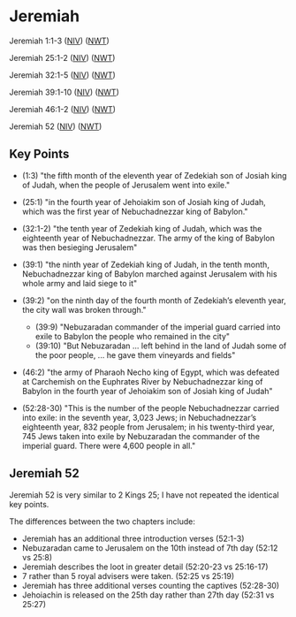 # Jeremiah

Jeremiah 1:1-3
([NIV](https://www.biblegateway.com/passage/?search=Jeremiah+1%3A1-3&version=NIV))
([NWT](https://wol.jw.org/en/wol/l/r1/lp-e?q=Jeremiah+1%3A1-3))

Jeremiah 25:1-2
([NIV](https://www.biblegateway.com/passage/?search=Jeremiah+25%3A1-2&version=NIV))
([NWT](https://wol.jw.org/en/wol/l/r1/lp-e?q=Jeremiah+25%3A1-2))

Jeremiah 32:1-5
([NIV](https://www.biblegateway.com/passage/?search=Jeremiah+32%3A1-5&version=NIV))
([NWT](https://wol.jw.org/en/wol/l/r1/lp-e?q=Jeremiah+32%3A1-5))

Jeremiah 39:1-10
([NIV](https://www.biblegateway.com/passage/?search=Jeremiah+39%3A1-10&version=NIV))
([NWT](https://wol.jw.org/en/wol/l/r1/lp-e?q=Jeremiah+39%3A1-10))

Jeremiah 46:1-2
([NIV](https://www.biblegateway.com/passage/?search=Jeremiah+46%3A1-2&version=NIV))
([NWT](https://wol.jw.org/en/wol/l/r1/lp-e?q=Jeremiah+46%3A1-2))

Jeremiah 52
([NIV](https://www.biblegateway.com/passage/?search=Jeremiah+52&version=NIV))
([NWT](https://wol.jw.org/en/wol/l/r1/lp-e?q=Jeremiah+52))

## Key Points

- (1:3) "the fifth month of the eleventh year of Zedekiah son of Josiah king of Judah, when the people of 
  Jerusalem went into exile."

- (25:1) "in the fourth year of Jehoiakim son of Josiah king of Judah, 
  which was the first year of Nebuchadnezzar king of Babylon."
  
- (32:1-2) "the tenth year of Zedekiah king of Judah, which was the eighteenth year of Nebuchadnezzar. 
  The army of the king of Babylon was then besieging Jerusalem"
 
- (39:1) "the ninth year of Zedekiah king of Judah, in the tenth month, Nebuchadnezzar king of Babylon marched against 
  Jerusalem with his whole army and laid siege to it"

- (39:2) "on the ninth day of the fourth month of Zedekiah’s eleventh year, the city wall was broken through."
  - (39:9) "Nebuzaradan commander of the imperial guard carried into exile to Babylon the people who remained in the city"
  - (39:10) "But Nebuzaradan ... left behind in the land of Judah some of the poor people, ... he gave them vineyards and fields"
  
- (46:2) "the army of Pharaoh Necho king of Egypt, which was defeated at Carchemish on the Euphrates River by 
  Nebuchadnezzar king of Babylon in the fourth year of Jehoiakim son of Josiah king of Judah"

- (52:28-30) "This is the number of the people Nebuchadnezzar carried into exile:
              in the seventh year, 3,023 Jews;
              in Nebuchadnezzar’s eighteenth year,
              832 people from Jerusalem;
              in his twenty-third year,
              745 Jews taken into exile by Nebuzaradan the commander of the imperial guard.
              There were 4,600 people in all."

## Jeremiah 52

Jeremiah 52 is very similar to 2 Kings 25; I have not repeated the identical key points.

The differences between the two chapters include:

- Jeremiah has an additional three introduction verses (52:1-3)
- Nebuzaradan came to Jerusalem on the 10th instead of 7th day (52:12 vs 25:8)
- Jeremiah describes the loot in greater detail (52:20-23 vs 25:16-17)
- 7 rather than 5 royal advisers were taken. (52:25 vs 25:19)
- Jeremiah has three additional verses counting the captives (52:28-30)
- Jehoiachin is released on the 25th day rather than 27th day (52:31 vs 25:27)

